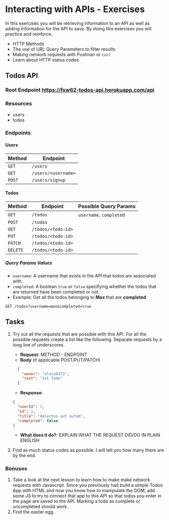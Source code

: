 # Interacting with APIs - Exercises 

In this exercises you will be retrieving information to an API as well as adding information for the API to save. By doing this exercises you will practice and reinforce.
* HTTP Methods
* The use of URL Query Parameters to filter results
* Making network requests with Postman or `curl`
* Learn about HTTP status codes

##  Todos API
### Root Endpoint https://fsw62-todos-api.herokuapp.com/api

### Resources
* users
* todos

### Endpoints

#### Users
| Method | Endpoint            |
| ------ | ------------------- |
| `GET`  | `/users`            |
| `GET`  | `/users/<username>` |
| `POST` | `/users/signup`     |

#### Todos
| Method   | Endpoint           | Possible Query Params   |
| -------- | ------------------ | ----------------------- |
| `GET`    | `/todos`           | `username`, `completed` |
| `POST`   | `/todos`           |                         |
| `GET`    | `/todos/<todo-id>` |                         |
| `PUT`    | `/todos/<todo-id>` |                         |
| `PATCH`  | `/todos/<todo-id>` |                         |
| `DELETE` | `/todos/<todo-id>` |                         |

##### Query Params Values
* `username`: A username that exists in the API that todos are associated with.
* `completed`: A boolean `true` or `false` specifying whether the todos that are returned have been completed or not.
* Example: Get all the todos belonging to **Max** that are **completed**
```
GET /todos?username=max&completed=true
```
## Tasks
1. Try out all the requests that are possible with this API. For all the possible requests create a list like the following.
Separate requests by a long line of underscores.
    * **Request**: METHOD - ENDPOINT
    * **Body** (if applicable POST/PUT/PATCH)
    ```json
      {
        "owner": "alejo4373",
        "text": "1st Todo"
      }
    ```
    * **Response**:
    ```json
    {
      "userId": 1,
      "id": 1,
      "title": "delectus aut autem",
      "completed": false
    }
    ```
    * **What does it do?**: EXPLAIN WHAT THE REQUEST DID/DO IN PLAIN ENGLISH

2. Find as much status codes as possible. I will tell you how many there are by the end.

### Bonuses
1. Take a look at the next lesson to learn how to make make network requests with Javascript.
Since you previously had build a simple Todos App with HTML and now you know how to manipulate
the DOM, add some JS to try to connect that app to this API so that todos you enter in the page 
are saved to the API. Marking a todo as complete or uncompleted should work.
2. Find the easter egg.
